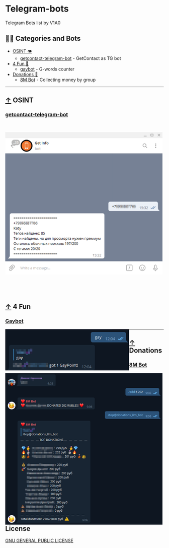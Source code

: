# Telegram-bots
 Telegram Bots list by V1A0

## 📖🤖 Categories and Bots

  - [OSINT 👁️](#-OSINT)
    - [getcontact-telegram-bot](#getcontact-telegram-bot) - GetContact as TG bot
  - [4 Fun 🤡](#-4-fun)
    - [gaybot](#gaybot) - G-words counter
  - [Donations 💸](#-donations)
    - [8M Bot](#8m-bot) - Collecting money by group

----

## [↑](#-categories-and-bots) OSINT
### [getcontact-telegram-bot](https://github.com/v1a0/getcontact-telegram-bot)
<div align="center">
<img src="./.pic/getcontact.png" alt="example-screenshot" style="width:500px; position: relative; float: left; margin-right: 40px; margin-bottom: 90px; margin-top: 30px;"/>
</div>

----

## [↑](#-categories-and-bots) 4 Fun
### [Gaybot](https://github.com/v1a0/gaybot-telegram-bot)
<div align="center">
<img src="./.pic/gay.png" alt="example-screenshot" style="float: left;" />
</div>

----

## [↑](#-categories-and-bots) Donations
### [8M Bot](https://github.com/v1a0/8m-telegram-bot)
<div align="center">
<img src="./.pic/8m.png" alt="example-screenshot" style="width:500px; float: left;" />
</div>


## License
[GNU GENERAL PUBLIC LICENSE](./LICENSE)
